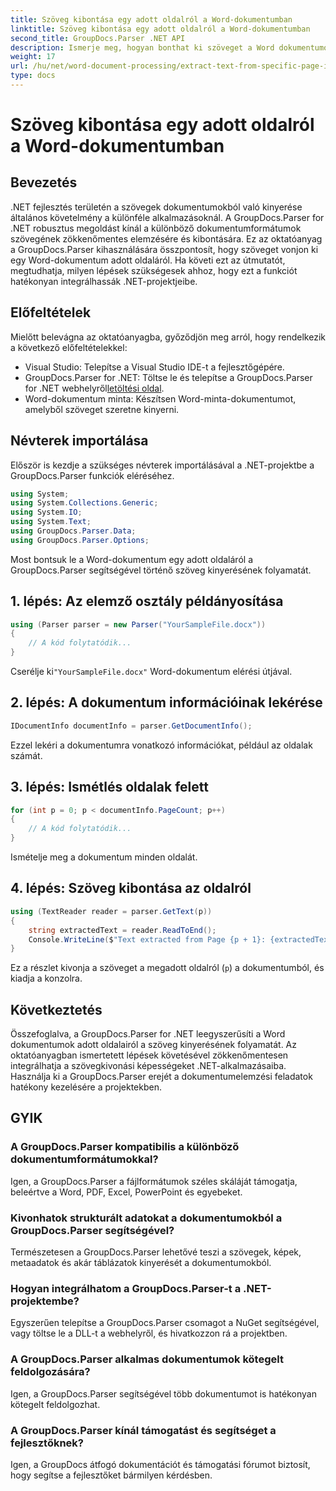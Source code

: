 ```yaml
---
title: Szöveg kibontása egy adott oldalról a Word-dokumentumban
linktitle: Szöveg kibontása egy adott oldalról a Word-dokumentumban
second_title: GroupDocs.Parser .NET API
description: Ismerje meg, hogyan bonthat ki szöveget a Word dokumentumok adott oldalairól a GroupDocs.Parser for .NET segítségével. Szövegkivonatolási képességek integrálása a .NET-be.
weight: 17
url: /hu/net/word-document-processing/extract-text-from-specific-page-in-word-document/
type: docs
---
```

# Szöveg kibontása egy adott oldalról a Word-dokumentumban

## Bevezetés
.NET fejlesztés területén a szövegek dokumentumokból való kinyerése általános követelmény a különféle alkalmazásoknál. A GroupDocs.Parser for .NET robusztus megoldást kínál a különböző dokumentumformátumok szövegének zökkenőmentes elemzésére és kibontására. Ez az oktatóanyag a GroupDocs.Parser kihasználására összpontosít, hogy szöveget vonjon ki egy Word-dokumentum adott oldaláról. Ha követi ezt az útmutatót, megtudhatja, milyen lépések szükségesek ahhoz, hogy ezt a funkciót hatékonyan integrálhassák .NET-projektjeibe.
## Előfeltételek
Mielőtt belevágna az oktatóanyagba, győződjön meg arról, hogy rendelkezik a következő előfeltételekkel:
- Visual Studio: Telepítse a Visual Studio IDE-t a fejlesztőgépére.
-  GroupDocs.Parser for .NET: Töltse le és telepítse a GroupDocs.Parser for .NET webhelyről[letöltési oldal](https://releases.groupdocs.com/parser/net/).
- Word-dokumentum minta: Készítsen Word-minta-dokumentumot, amelyből szöveget szeretne kinyerni.

## Névterek importálása
Először is kezdje a szükséges névterek importálásával a .NET-projektbe a GroupDocs.Parser funkciók eléréséhez.
```csharp
using System;
using System.Collections.Generic;
using System.IO;
using System.Text;
using GroupDocs.Parser.Data;
using GroupDocs.Parser.Options;
```

Most bontsuk le a Word-dokumentum egy adott oldaláról a GroupDocs.Parser segítségével történő szöveg kinyerésének folyamatát.
## 1. lépés: Az elemző osztály példányosítása
```csharp
using (Parser parser = new Parser("YourSampleFile.docx"))
{
    // A kód folytatódik...
}
```
 Cserélje ki`"YourSampleFile.docx"` Word-dokumentum elérési útjával.
## 2. lépés: A dokumentum információinak lekérése
```csharp
IDocumentInfo documentInfo = parser.GetDocumentInfo();
```
Ezzel lekéri a dokumentumra vonatkozó információkat, például az oldalak számát.
## 3. lépés: Ismétlés oldalak felett
```csharp
for (int p = 0; p < documentInfo.PageCount; p++)
{
    // A kód folytatódik...
}
```
Ismételje meg a dokumentum minden oldalát.
## 4. lépés: Szöveg kibontása az oldalról
```csharp
using (TextReader reader = parser.GetText(p))
{
    string extractedText = reader.ReadToEnd();
    Console.WriteLine($"Text extracted from Page {p + 1}: {extractedText}");
}
```
Ez a részlet kivonja a szöveget a megadott oldalról (`p`) a dokumentumból, és kiadja a konzolra.

## Következtetés
Összefoglalva, a GroupDocs.Parser for .NET leegyszerűsíti a Word dokumentumok adott oldalairól a szöveg kinyerésének folyamatát. Az oktatóanyagban ismertetett lépések követésével zökkenőmentesen integrálhatja a szövegkivonási képességeket .NET-alkalmazásaiba. Használja ki a GroupDocs.Parser erejét a dokumentumelemzési feladatok hatékony kezelésére a projektekben.

## GYIK
### A GroupDocs.Parser kompatibilis a különböző dokumentumformátumokkal?
Igen, a GroupDocs.Parser a fájlformátumok széles skáláját támogatja, beleértve a Word, PDF, Excel, PowerPoint és egyebeket.
### Kivonhatok strukturált adatokat a dokumentumokból a GroupDocs.Parser segítségével?
Természetesen a GroupDocs.Parser lehetővé teszi a szövegek, képek, metaadatok és akár táblázatok kinyerését a dokumentumokból.
### Hogyan integrálhatom a GroupDocs.Parser-t a .NET-projektembe?
Egyszerűen telepítse a GroupDocs.Parser csomagot a NuGet segítségével, vagy töltse le a DLL-t a webhelyről, és hivatkozzon rá a projektben.
### A GroupDocs.Parser alkalmas dokumentumok kötegelt feldolgozására?
Igen, a GroupDocs.Parser segítségével több dokumentumot is hatékonyan kötegelt feldolgozhat.
### A GroupDocs.Parser kínál támogatást és segítséget a fejlesztőknek?
Igen, a GroupDocs átfogó dokumentációt és támogatási fórumot biztosít, hogy segítse a fejlesztőket bármilyen kérdésben.
